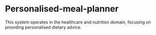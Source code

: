 # Personalised-meal-planner
This system operates in the healthcare and nutrition domain, focusing on providing personalised dietary advice. 
